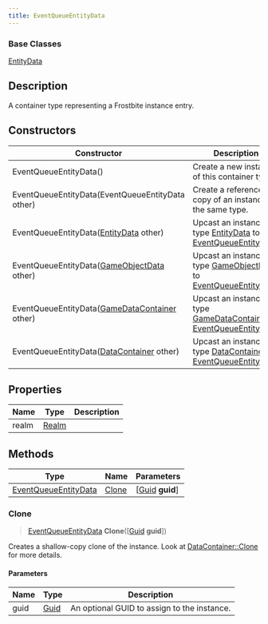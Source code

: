 ```yaml
---
title: EventQueueEntityData
---
```

### Base Classes

[EntityData](EntityData)

## Description

A container type representing a Frostbite instance entry.

## Constructors

| Constructor                                                                     | Description                                                                                                                     |
| ------------------------------------------------------------------------------- | ------------------------------------------------------------------------------------------------------------------------------- |
| EventQueueEntityData()                                                          | Create a new instance of this container type.                                                                                   |
| EventQueueEntityData(EventQueueEntityData other)                                | Create a reference copy of an instance of the same type.                                                                        |
| EventQueueEntityData([EntityData](EntityData) other)                            | Upcast an instance of type [EntityData](EntityData) to [EventQueueEntityData](EventQueueEntityData).                            |
| EventQueueEntityData([GameObjectData](GameObjectData) other)                    | Upcast an instance of type [GameObjectData](GameObjectData) to [EventQueueEntityData](EventQueueEntityData).                    |
| EventQueueEntityData([GameDataContainer](GameDataContainer) other)              | Upcast an instance of type [GameDataContainer](GameDataContainer) to [EventQueueEntityData](EventQueueEntityData).              |
| EventQueueEntityData([DataContainer](/vext/ref/shared/class/datacontainer) other) | Upcast an instance of type [DataContainer](/vext/ref/shared/class/datacontainer) to [EventQueueEntityData](EventQueueEntityData). |

## Properties

| Name  | Type           | Description |
| ----- | -------------- | ----------- |
| realm | [Realm](Realm) |             |

## Methods

| Type                                         | Name            | Parameters                                     |
| -------------------------------------------- | --------------- | ---------------------------------------------- |
| [EventQueueEntityData](EventQueueEntityData) | [Clone](#clone) | \[[Guid](/vext/ref/shared/class/guid) **guid**\] |

### Clone

> [EventQueueEntityData](EventQueueEntityData) **Clone**(\[[Guid](/vext/ref/shared/class/guid) **guid**\])

Creates a shallow-copy clone of the instance. Look at [DataContainer::Clone](/vext/ref/shared/class/datacontainer#clone) for more details.

#### Parameters

| Name | Type         | Description                                 |
| ---- | ------------ | ------------------------------------------- |
| guid | [Guid](Guid) | An optional GUID to assign to the instance. |
